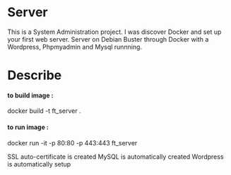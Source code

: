 # Server

This is a System Administration project. I was discover Docker and set up your first web server.
Server on Debian Buster through Docker with a Wordpress, Phpmyadmin and Mysql runnning.

# Describe

#### to build image :
docker build -t ft_server .

#### to run image :
docker run -it -p 80:80 -p 443:443 ft_server

SSL auto-certificate is created
MySQL is automatically created
Wordpress is automatically setup
